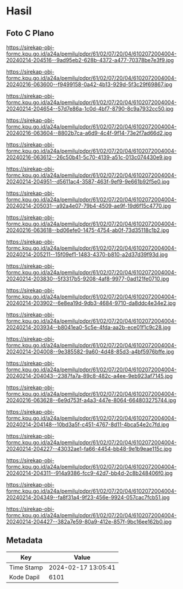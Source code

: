 # Hasil

## Foto C Plano

https://sirekap-obj-formc.kpu.go.id/a24a/pemilu/pdpr/61/02/07/20/04/6102072004004-20240214-204516--9ad95eb2-628b-4372-a477-70378be7e3f9.jpg

https://sirekap-obj-formc.kpu.go.id/a24a/pemilu/pdpr/61/02/07/20/04/6102072004004-20240216-063600--f9499158-0a42-4b13-929d-5f3c29f69867.jpg

https://sirekap-obj-formc.kpu.go.id/a24a/pemilu/pdpr/61/02/07/20/04/6102072004004-20240214-204654--57d7e86a-1c0d-4bf7-8790-8c9a7932cc50.jpg

https://sirekap-obj-formc.kpu.go.id/a24a/pemilu/pdpr/61/02/07/20/04/6102072004004-20240216-063604--8802b7ca-a6d9-4c4f-9f14-73e2f7ad66d2.jpg

https://sirekap-obj-formc.kpu.go.id/a24a/pemilu/pdpr/61/02/07/20/04/6102072004004-20240216-063612--26c50b41-5c70-4139-a51c-013c074430e9.jpg

https://sirekap-obj-formc.kpu.go.id/a24a/pemilu/pdpr/61/02/07/20/04/6102072004004-20240214-204951--d5611ac4-3587-463f-9ef9-9e661b92f5e0.jpg

https://sirekap-obj-formc.kpu.go.id/a24a/pemilu/pdpr/61/02/07/20/04/6102072004004-20240214-205031--a92a4e07-79b4-4509-ae9f-19d6f15c4770.jpg

https://sirekap-obj-formc.kpu.go.id/a24a/pemilu/pdpr/61/02/07/20/04/6102072004004-20240216-063618--bd06efe0-1475-4754-ab0f-73d35118c1b2.jpg

https://sirekap-obj-formc.kpu.go.id/a24a/pemilu/pdpr/61/02/07/20/04/6102072004004-20240214-205211--15f09ef1-1483-4370-b810-a2d37d39f93d.jpg

https://sirekap-obj-formc.kpu.go.id/a24a/pemilu/pdpr/61/02/07/20/04/6102072004004-20240214-203830--5f3317b5-9208-4af8-9977-0ad121fe0710.jpg

https://sirekap-obj-formc.kpu.go.id/a24a/pemilu/pdpr/61/02/07/20/04/6102072004004-20240214-203902--6e8ea19d-9db3-4684-9710-da8ddc4e34e2.jpg

https://sirekap-obj-formc.kpu.go.id/a24a/pemilu/pdpr/61/02/07/20/04/6102072004004-20240214-203934--b8041ea0-5c5e-4fda-aa2b-ece01f1c9c28.jpg

https://sirekap-obj-formc.kpu.go.id/a24a/pemilu/pdpr/61/02/07/20/04/6102072004004-20240214-204008--9e385582-9a60-4d48-85d3-a4bf5976bffe.jpg

https://sirekap-obj-formc.kpu.go.id/a24a/pemilu/pdpr/61/02/07/20/04/6102072004004-20240214-204043--2387fa7a-89c8-482c-a4ee-9eb923af7145.jpg

https://sirekap-obj-formc.kpu.go.id/a24a/pemilu/pdpr/61/02/07/20/04/6102072004004-20240216-063628--6e9d753f-a4a3-447e-8064-664803275744.jpg

https://sirekap-obj-formc.kpu.go.id/a24a/pemilu/pdpr/61/02/07/20/04/6102072004004-20240214-204148--10bd3a5f-c451-4767-8d11-4bca54e2c7fd.jpg

https://sirekap-obj-formc.kpu.go.id/a24a/pemilu/pdpr/61/02/07/20/04/6102072004004-20240214-204227--43032ae1-fa66-4454-bb48-9e1b9eae115c.jpg

https://sirekap-obj-formc.kpu.go.id/a24a/pemilu/pdpr/61/02/07/20/04/6102072004004-20240214-204311--914a9386-fcc9-42d7-bb4d-2c8b248406f0.jpg

https://sirekap-obj-formc.kpu.go.id/a24a/pemilu/pdpr/61/02/07/20/04/6102072004004-20240214-204349--fa8f31a4-9f23-456e-9924-057cac7fcb51.jpg

https://sirekap-obj-formc.kpu.go.id/a24a/pemilu/pdpr/61/02/07/20/04/6102072004004-20240214-204427--382a7e59-80a9-412e-857f-9bc16ee162b0.jpg


## Metadata

| Key        | Value               |
| ---------- | ------------------- |
| Time Stamp | 2024-02-17 13:05:41 |
| Kode Dapil | 6101                |



